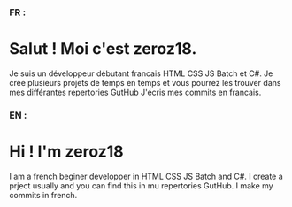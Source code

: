 ### FR :
# Salut ! Moi c'est zeroz18.
Je suis un développeur débutant francais  HTML CSS JS Batch et C#.
Je crée plusieurs projets de temps en temps et vous pourrez les trouver dans mes différantes repertories GutHub
J'écris mes commits en francais.

### EN :
# Hi ! I'm zeroz18
I am a french beginer developper in HTML CSS JS Batch and C#.
I create a prject usually and you can find this in mu repertories GutHub.
I make my commits in french.
